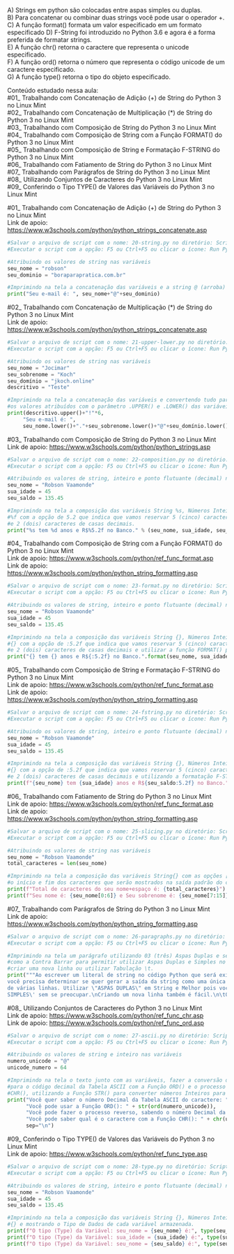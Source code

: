 A) Strings em python são colocadas entre aspas simples ou duplas.<br>
B) Para concatenar ou combinar duas strings você pode usar o operador +.<br>
C) A função format() formata um valor especificado em um formato especificado
D) F-String foi introduzido no Python 3.6 e agora é a forma preferida de formatar strings.<br>
E) A função chr() retorna o caractere que representa o unicode especificado.<br>
F) A função ord() retorna o número que representa o código unicode de um caractere especificado.<br>
G) A função type() retorna o tipo do objeto especificado.<br>

Conteúdo estudado nessa aula:<br>
#01_ Trabalhando com Concatenação de Adição (+) de String do Python 3 no Linux Mint<br>
#02_ Trabalhando com Concatenação de Multiplicação (*) de String do Python 3 no Linux Mint<br>
#03_ Trabalhando com Composição de String do Python 3 no Linux Mint<br>
#04_ Trabalhando com Composição de String com a Função FORMAT() do Python 3 no Linux Mint<br>
#05_ Trabalhando com Composição de String e Formatação F-STRING do Python 3 no Linux Mint<br>
#06_ Trabalhando com Fatiamento de String do Python 3 no Linux Mint<br>
#07_ Trabalhando com Parágrafos de String do Python 3 no Linux Mint<br>
#08_ Utilizando Conjuntos de Caracteres do Python 3 no Linux Mint<br>
#09_ Conferindo o Tipo TYPE() de Valores das Variáveis do Python 3 no Linux Mint<br>

#01_ Trabalhando com Concatenação de Adição (+) de String do Python 3 no Linux Mint<br>
Link de apoio: https://www.w3schools.com/python/python_strings_concatenate.asp
```python
#Salvar o arquivo de script com o nome: 20-string.py no diretório: ScriptsPython
#Executar o script com a opção: F5 ou Ctrl+F5 ou clicar o ícone: Run Python File

#Atribuindo os valores de string nas variáveis
seu_nome = "robson"
seu_dominio = "boraparapratica.com.br"

#Imprimindo na tela a concatenação das variáveis e a string @ (arroba)
print("Seu e-mail é: ", seu_nome+"@"+seu_dominio)
```

#02_ Trabalhando com Concatenação de Multiplicação (*) de String do Python 3 no Linux Mint<br>
Link de apoio: https://www.w3schools.com/python/python_strings_concatenate.asp
```python
#Salvar o arquivo de script com o nome: 21-upper-lower.py no diretório: ScriptsPython
#Executar o script com a opção: F5 ou Ctrl+F5 ou clicar o ícone: Run Python File

#Atribuindo os valores de string nas variáveis
seu_nome = "Jocimar"
seu_sobrenome = "Koch"
seu_domínio = "jkoch.online"
descritivo = "Teste"

#Imprimindo na tela a concatenação das variáveis e convertendo tudo para maiúscula e minúscula
#os valores atribuídos com o parâmetro .UPPER() e .LOWER() das variáveis
print(descritivo.upper()+"!"*6,
     "Seu e-mail é: ", 
     seu_nome.lower()+"."+seu_sobrenome.lower()+"@"+seu_domínio.lower()+".com.br")
```

#03_ Trabalhando com Composição de String do Python 3 no Linux Mint<br>
Link de apoio: https://www.w3schools.com/python/python_strings.asp
```python
#Salvar o arquivo de script com o nome: 22-composition.py no diretório: ScriptsPython
#Executar o script com a opção: F5 ou Ctrl+F5 ou clicar o ícone: Run Python File

#Atribuindo os valores de string, inteiro e ponto flutuante (decimal) nas variáveis
seu_nome = "Robson Vaamonde"
sua_idade = 45
seu_saldo = 135.45

#Imprimindo na tela a composição das variáveis String %s, Números Inteiros %d e Números Decimais
#%f com a opção de 5.2 que indica que vamos reservar 5 (cinco) caracteres para o número inteiro 
#e 2 (dois) caracteres de casas decimais.
print("%s tem %d anos e R$%5.2f no Banco." % (seu_nome, sua_idade, seu_saldo))
```

#04_ Trabalhando com Composição de String com a Função FORMAT() do Python 3 no Linux Mint<br>
Link de apoio: https://www.w3schools.com/python/ref_func_format.asp<br>
Link de apoio: https://www.w3schools.com/python/python_string_formatting.asp
```python
#Salvar o arquivo de script com o nome: 23-format.py no diretório: ScriptsPython
#Executar o script com a opção: F5 ou Ctrl+F5 ou clicar o ícone: Run Python File

#Atribuindo os valores de string, inteiro e ponto flutuante (decimal) nas variáveis
seu_nome = "Robson Vaamonde"
sua_idade = 45
seu_saldo = 135.45

#Imprimindo na tela a composição das variáveis String {}, Números Inteiros {} e Números Decimais
#{} com a opção de :5.2f que indica que vamos reservar 5 (cinco) caracteres para o número inteiro 
#e 2 (dois) caracteres de casas decimais e utilizar a função FORMAT() para os valores.
print("{} tem {} anos e R${:5.2f} no Banco.".format(seu_nome, sua_idade, seu_saldo))
```

#05_ Trabalhando com Composição de String e Formatação F-STRING do Python 3 no Linux Mint<br>
Link de apoio: https://www.w3schools.com/python/ref_func_format.asp<br>
Link de apoio: https://www.w3schools.com/python/python_string_formatting.asp
```python
#Salvar o arquivo de script com o nome: 24-fstring.py no diretório: ScriptsPython
#Executar o script com a opção: F5 ou Ctrl+F5 ou clicar o ícone: Run Python File

#Atribuindo os valores de string, inteiro e ponto flutuante (decimal) nas variáveis
seu_nome = "Robson Vaamonde"
sua_idade = 45
seu_saldo = 135.45

#Imprimindo na tela a composição das variáveis String {}, Números Inteiros {} e Números Decimais
#{} com a opção de :5.2f que indica que vamos reservar 5 (cinco) caracteres para o número inteiro 
#e 2 (dois) caracteres de casas decimais e utilizando a formatação F-STRING.
print(f"{seu_nome} tem {sua_idade} anos e R${seu_saldo:5.2f} no Banco.")
```

#06_ Trabalhando com Fatiamento de String do Python 3 no Linux Mint<br>
Link de apoio: https://www.w3schools.com/python/ref_func_format.asp<br>
Link de apoio: https://www.w3schools.com/python/python_string_formatting.asp
```python
#Salvar o arquivo de script com o nome: 25-slicing.py no diretório: ScriptsPython
#Executar o script com a opção: F5 ou Ctrl+F5 ou clicar o ícone: Run Python File

#Atribuindo os valores de string nas variáveis
seu_nome = "Robson Vaamonde"
total_caracteres = len(seu_nome)

#Imprimindo na tela a composição das variáveis String{} com as opções [0:6] e [7:15] que indica 
#o início e fim dos caracteres que serão mostrados na saída padrão do comando PRINT().
print(f"Total de caracteres do seu nome+espaço é: {total_caracteres}")
print(f"Seu nome é: {seu_nome[0:6]} e Seu sobrenome é: {seu_nome[7:15]}")
```

#07_ Trabalhando com Parágrafos de String do Python 3 no Linux Mint<br>
Link de apoio: https://www.w3schools.com/python/python_string_formatting.asp
```python
#Salvar o arquivo de script com o nome: 26-paragraphs.py no diretório: ScriptsPython
#Executar o script com a opção: F5 ou Ctrl+F5 ou clicar o ícone: Run Python File

#Imprimindo na tela um parágrafo utilizando 03 (três) Aspas Duplas e sequências de escape
#como a Contra Barrar para permitir utilizar Aspas Duplas e Simples no Texto e \n para
#criar uma nova linha ou utilizar Tabulação \t.
print("""Ao escrever um literal de string no código Python que será exibido na tela como saída,
você precisa determinar se quer gerar a saída da string como uma única linha ou como um parágrafo
de várias linhas. Utilizar \"ASPAS DUPLAS\" em String e Melhor pois você consegue usar \'ASPAS
SIMPLES\' sem se preocupar.\nCriando um nova linha também é fácil.\n\tOu tabulando""")
```

#08_ Utilizando Conjuntos de Caracteres do Python 3 no Linux Mint<br>
Link de apoio: https://www.w3schools.com/python/ref_func_chr.asp<br>
Link de apoio: https://www.w3schools.com/python/ref_func_ord.asp
```python
#Salvar o arquivo de script com o nome: 27-ascii.py no diretório: ScriptsPython
#Executar o script com a opção: F5 ou Ctrl+F5 ou clicar o ícone: Run Python File

#Atribuindo os valores de string e inteiro nas variáveis
numero_unicode = "@"
unicode_numero = 64

#Imprimindo na tela o texto junto com as variáveis, fazer a conversão do caractere @ (arroba)
#para o código decimal da Tabela ASCII com a Função ORD() e o processo inverso com a Função
#CHR(), utilizando a Função STR() para converter números Inteiros para String.
print("Você quer saber o número Decimal da Tabela ASCII do caractere: " + numero_unicode,
      "Você pode usar a Função ORD(): " + str(ord(numero_unicode)),
	  "Você pode fazer o processo reverso, sabendo o número Decimal da Tabela ASCII do caractere: " + str(unicode_numero),
	  "Você pode saber qual é o caractere com a Função CHR(): " + chr(unicode_numero), 
	  sep="\n")
```

#09_ Conferindo o Tipo TYPE() de Valores das Variáveis do Python 3 no Linux Mint<br>
Link de apoio: https://www.w3schools.com/python/ref_func_type.asp
```python
#Salvar o arquivo de script com o nome: 28-type.py no diretório: ScriptsPython
#Executar o script com a opção: F5 ou Ctrl+F5 ou clicar o ícone: Run Python File

#Atribuindo os valores de string, inteiro e ponto flutuante (decimal) nas variáveis
seu_nome = "Robson Vaamonde"
sua_idade = 45
seu_saldo = 135.45

#Imprimindo na tela a composição das variáveis String {}, Números Inteiros {} e Números Decimais
#{} e mostrando o Tipo de Dados de cada variável armazenada.
print(f"O tipo (Type) da Variável: seu_nome = {seu_nome} é:", type(seu_nome))
print(f"O tipo (Type) da Variável: sua_idade = {sua_idade} é:", type(sua_idade))
print(f"O tipo (Type) da Variável: seu_nome = {seu_saldo} é:", type(seu_saldo))
```